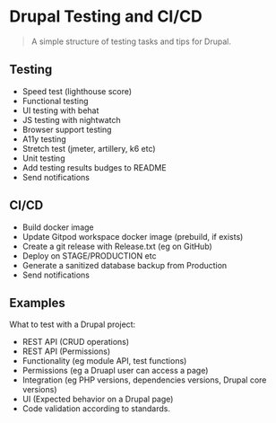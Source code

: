 # Drupal Testing and CI/CD

> A simple structure of testing tasks and tips for Drupal.

## Testing

- Speed test (lighthouse score)
- Functional testing
- UI testing with behat
- JS testing with nightwatch
- Browser support testing
- A11y testing
- Stretch test (jmeter, artillery, k6 etc)
- Unit testing
- Add testing results budges to README
- Send notifications

## CI/CD

- Build docker image
- Update Gitpod workspace docker image (prebuild, if exists)
- Create a git release with Release.txt (eg on GitHub)
- Deploy on STAGE/PRODUCTION etc
- Generate a sanitized database backup from Production
- Send notifications

## Examples

What to test with a Drupal project:

- REST API (CRUD operations)
- REST API (Permissions)
- Functionality (eg module API, test functions)
- Permissions (eg a Druapl user can access a page)
- Integration (eg PHP versions, dependencies versions, Drupal core versions)
- UI (Expected behavior on a Drupal page)
- Code validation according to standards.
